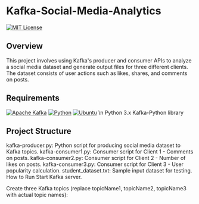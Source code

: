 # Kafka-Social-Media-Analytics
[![MIT License][license-shield]][license-url]
## Overview
This project involves using Kafka's producer and consumer APIs to analyze a social media dataset and generate output files for three different clients. The dataset consists of user actions such as likes, shares, and comments on posts.

## Requirements
[![Apache Kafka][Apache Kafka.js]][kafka-url]
[![Python][Python.js]][Python-url]
[![Ubuntu][Ubuntu.js]][Ubuntu-url]
\n Python 3.x
Kafka-Python library

## Project Structure
kafka-producer.py: Python script for producing social media dataset to Kafka topics.
kafka-consumer1.py: Consumer script for Client 1 - Comments on posts.
kafka-consumer2.py: Consumer script for Client 2 - Number of likes on posts.
kafka-consumer3.py: Consumer script for Client 3 - User popularity calculation.
student_dataset.txt: Sample input dataset for testing.
How to Run
Start Kafka server.

Create three Kafka topics (replace topicName1, topicName2, topicName3 with actual topic names):


[Apache Kafka.js]: https://img.shields.io/badge/Apache%20Kafka-000?style=for-the-badge&logo=apachekafka
[kafka-url]: https://kafka.apache.org/
[license-shield]: https://img.shields.io/github/license/othneildrew/Best-README-Template.svg?style=for-the-badge
[license-url]: https://github.com/pranav-ambig/YADLTS/blob/main/MIT-LICENSE.txt
[Python.js]: https://img.shields.io/badge/Python-3776AB?style=for-the-badge&logo=python&logoColor=white
[Python-url]: https://www.python.org
[Ubuntu.js]: https://img.shields.io/badge/Ubuntu-E95420?style=for-the-badge&logo=ubuntu&logoColor=white
[Ubuntu-url]: https://ubuntu.com/

